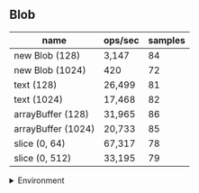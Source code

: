 ## Blob

|name|ops/sec|samples|
|-|-|-|
|new Blob (128)|3,147|84|
|new Blob (1024)|420|72|
|text (128)|26,499|81|
|text (1024)|17,468|82|
|arrayBuffer (128)|31,965|86|
|arrayBuffer (1024)|20,733|85|
|slice (0, 64)|67,317|78|
|slice (0, 512)|33,195|79|


<details>
<summary>Environment</summary>

* __Machine:__ linux x64 | 2 vCPUs | 6.8GB Mem
* __Run:__ Wed Oct 25 2023 03:40:45 GMT+0000 (Coordinated Universal Time)
</details>

<!--
{"environment":{"platform":"linux","arch":"x64","cpus":2,"totalMemory":6.759746551513672},"benchmarks":[{"name":"new Blob (128)","opsSec":3146.8126010243536,"samples":4},{"name":"new Blob (1024)","opsSec":419.80543753889685,"samples":2},{"name":"text (128)","opsSec":26498.726680166266,"samples":4},{"name":"text (1024)","opsSec":17468.012937094467,"samples":3},{"name":"arrayBuffer (128)","opsSec":31964.75407339948,"samples":4},{"name":"arrayBuffer (1024)","opsSec":20733.11835240124,"samples":4},{"name":"slice (0, 64)","opsSec":67317.05908151966,"samples":3},{"name":"slice (0, 512)","opsSec":33194.587255267994,"samples":3}]}-->
